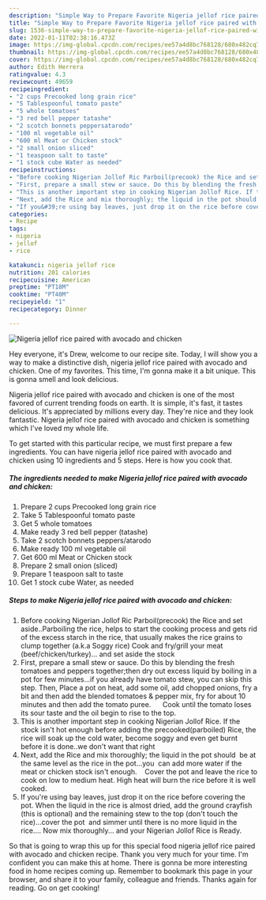 ```yaml
---
description: "Simple Way to Prepare Favorite Nigeria jellof rice paired with avocado and chicken"
title: "Simple Way to Prepare Favorite Nigeria jellof rice paired with avocado and chicken"
slug: 1536-simple-way-to-prepare-favorite-nigeria-jellof-rice-paired-with-avocado-and-chicken
date: 2022-01-11T02:38:16.473Z
image: https://img-global.cpcdn.com/recipes/ee57a4d8bc768128/680x482cq70/nigeria-jellof-rice-paired-with-avocado-and-chicken-recipe-main-photo.jpg
thumbnail: https://img-global.cpcdn.com/recipes/ee57a4d8bc768128/680x482cq70/nigeria-jellof-rice-paired-with-avocado-and-chicken-recipe-main-photo.jpg
cover: https://img-global.cpcdn.com/recipes/ee57a4d8bc768128/680x482cq70/nigeria-jellof-rice-paired-with-avocado-and-chicken-recipe-main-photo.jpg
author: Edith Herrera
ratingvalue: 4.3
reviewcount: 49659
recipeingredient:
- "2 cups Precooked long grain rice"
- "5 Tablespoonful tomato paste"
- "5 whole tomatoes"
- "3 red bell pepper tatashe"
- "2 scotch bonnets peppersatarodo"
- "100 ml vegetable oil"
- "600 ml Meat or Chicken stock"
- "2 small onion sliced"
- "1 teaspoon salt to taste"
- "1 stock cube Water as needed"
recipeinstructions:
- "Before cooking Nigerian Jollof Ric Parboil(precook) the Rice and set aside..Parboiling the rice, helps to start the cooking process and gets rid of the excess starch in the rice, that usually makes the rice grains to clump together (a.k.a Soggy rice) Cook and fry/grill your meat (beef/chicken/turkey)... and set aside the stock"
- "First, prepare a small stew or sauce. Do this by blending the fresh tomatoes and peppers together;then dry out excess liquid by boiling in a pot for few minutes...if you already have tomato stew, you can skip this step. Then, Place a pot on heat, add some oil, add chopped onions, fry a bit and then add the blended tomatoes &amp; pepper mix, fry for about 10 minutes and then add the tomato puree.      Cook until the tomato loses its sour taste and the oil begin to rise to the top."
- "This is another important step in cooking Nigerian Jollof Rice. If the stock isn&#39;t hot enough before adding the precooked(parboiled) Rice, the rice will soak up the cold water, become soggy and even get burnt before it is done..we don&#39;t want that right"
- "Next, add the Rice and mix thoroughly; the liquid in the pot should  be at the same level as the rice in the pot...you  can add more water if the meat or chicken stock isn&#39;t enough.    Cover the pot and leave the rice to cook on low to medium heat. High heat will burn the rice before it is well cooked."
- "If you&#39;re using bay leaves, just drop it on the rice before covering the pot. When the liquid in the rice is almost dried, add the ground crayfish (this is optional) and the remaining stew to the top (don&#39;t touch the rice)...cover the pot  and simmer until there is no more liquid in the rice.... Now mix thoroughly... and your Nigerian Jollof Rice is Ready."
categories:
- Recipe
tags:
- nigeria
- jellof
- rice

katakunci: nigeria jellof rice 
nutrition: 201 calories
recipecuisine: American
preptime: "PT18M"
cooktime: "PT40M"
recipeyield: "1"
recipecategory: Dinner

---
```



![Nigeria jellof rice paired with avocado and chicken](https://img-global.cpcdn.com/recipes/ee57a4d8bc768128/680x482cq70/nigeria-jellof-rice-paired-with-avocado-and-chicken-recipe-main-photo.jpg)

Hey everyone, it's Drew, welcome to our recipe site. Today, I will show you a way to make a distinctive dish, nigeria jellof rice paired with avocado and chicken. One of my favorites. This time, I'm gonna make it a bit unique. This is gonna smell and look delicious.



Nigeria jellof rice paired with avocado and chicken is one of the most favored of current trending foods on earth. It is simple, it's fast, it tastes delicious. It's appreciated by millions every day. They're nice and they look fantastic. Nigeria jellof rice paired with avocado and chicken is something which I've loved my whole life.


To get started with this particular recipe, we must first prepare a few ingredients. You can have nigeria jellof rice paired with avocado and chicken using 10 ingredients and 5 steps. Here is how you cook that.

<!--inarticleads1-->

##### The ingredients needed to make Nigeria jellof rice paired with avocado and chicken:

1. Prepare 2 cups Precooked long grain rice
1. Take 5 Tablespoonful tomato paste
1. Get 5 whole tomatoes
1. Make ready 3 red bell pepper (tatashe)
1. Take 2 scotch bonnets peppers/atarodo
1. Make ready 100 ml vegetable oil
1. Get 600 ml Meat or Chicken stock
1. Prepare 2 small onion (sliced)
1. Prepare 1 teaspoon salt to taste
1. Get 1 stock cube Water, as needed




<!--inarticleads2-->

##### Steps to make Nigeria jellof rice paired with avocado and chicken:

1. Before cooking Nigerian Jollof Ric Parboil(precook) the Rice and set aside..Parboiling the rice, helps to start the cooking process and gets rid of the excess starch in the rice, that usually makes the rice grains to clump together (a.k.a Soggy rice) Cook and fry/grill your meat (beef/chicken/turkey)... and set aside the stock
1. First, prepare a small stew or sauce. Do this by blending the fresh tomatoes and peppers together;then dry out excess liquid by boiling in a pot for few minutes...if you already have tomato stew, you can skip this step. Then, Place a pot on heat, add some oil, add chopped onions, fry a bit and then add the blended tomatoes &amp; pepper mix, fry for about 10 minutes and then add the tomato puree.      Cook until the tomato loses its sour taste and the oil begin to rise to the top.
1. This is another important step in cooking Nigerian Jollof Rice. If the stock isn&#39;t hot enough before adding the precooked(parboiled) Rice, the rice will soak up the cold water, become soggy and even get burnt before it is done..we don&#39;t want that right
1. Next, add the Rice and mix thoroughly; the liquid in the pot should  be at the same level as the rice in the pot...you  can add more water if the meat or chicken stock isn&#39;t enough.    Cover the pot and leave the rice to cook on low to medium heat. High heat will burn the rice before it is well cooked.
1. If you&#39;re using bay leaves, just drop it on the rice before covering the pot. When the liquid in the rice is almost dried, add the ground crayfish (this is optional) and the remaining stew to the top (don&#39;t touch the rice)...cover the pot  and simmer until there is no more liquid in the rice.... Now mix thoroughly... and your Nigerian Jollof Rice is Ready.




So that is going to wrap this up for this special food nigeria jellof rice paired with avocado and chicken recipe. Thank you very much for your time. I'm confident you can make this at home. There is gonna be more interesting food in home recipes coming up. Remember to bookmark this page in your browser, and share it to your family, colleague and friends. Thanks again for reading. Go on get cooking!
